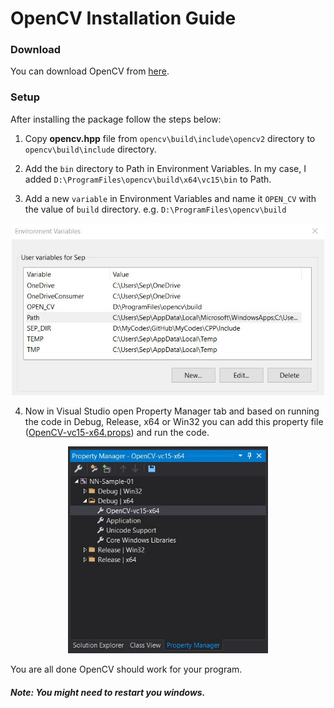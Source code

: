 # OpenCV Installation Guide

### Download

You can download OpenCV from [here](https://opencv.org/releases/).

### Setup

After installing the package follow the steps below:

1. Copy **opencv.hpp** file from `opencv\build\include\opencv2` directory to `opencv\build\include` directory.

2. Add the `bin` directory to Path in Environment Variables. In my case, I added `D:\ProgramFiles\opencv\build\x64\vc15\bin` to Path.

3. Add a new `variable` in Environment Variables and name it `OPEN_CV` with the value of `build` directory. e.g. `D:\ProgramFiles\opencv\build`

<p align="center">
  <img alt="OpenCV-Environment-Variable" src="/Setup/OpenCV/OpenCV-Environment-Variable.jpg" width="500px"></img>
</p>

4. Now in Visual Studio open Property Manager tab and based on running the code in Debug, Release, x64 or Win32 you can add this property file ([OpenCV-vc15-x64.props](/Setup/OpenCV/OpenCV-vc15-x64.props)) and run the code.

<p align="center">
  <img alt="OpenCV-Property-Manager" src="/Setup/OpenCV/OpenCV-Property-Manager.jpg" width="320px"></img>
</p>

You are all done OpenCV should work for your program.

##### Note: You might need to restart you windows.
